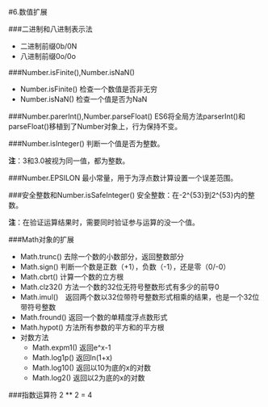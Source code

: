 #6.数值扩展

###二进制和八进制表示法
 * 二进制前缀0b/0N
 * 八进制前缀0o/0o
 
###Number.isFinite(),Number.isNaN()
 * Number.isFinite() 检查一个数值是否非无穷
 * Number.isNaN() 检查一个值是否为NaN
 
###Number.parerInt(),Number.parseFloat()
ES6将全局方法parserInt()和parseFloat()移植到了Number对象上，行为保持不变。

###Number.isInteger()
判断一个值是否为整数。

**注**：3和3.0被视为同一值，都为整数。

###Number.EPSILON
最小常量，用于为浮点数计算设置一个误差范围。

###安全整数和Number.isSafeInteger()
安全整数：在-2^{53}到2^{53}内的整数。

**注**：在验证运算结果时，需要同时验证参与运算的没一个值。

###Math对象的扩展
 * Math.trunc() 去除一个数的小数部分，返回整数部分
 * Math.sign() 判断一个数是正数（+1），负数（-1），还是零（0/-0）
 * Math.cbrt() 计算一个数的立方根
 * Math.clz32() 方法一个数的32位无符号整数形式有多少的前导0
 * Math.imul()　返回两个数以32位带符号整数形式相乘的结果，也是一个32位带符号整数
 * Math.fround() 返回一个数的单精度浮点数形式
 * Math.hypot() 方法所有参数的平方和的平方根
 * 对数方法
	* Math.expm1() 返回e^x-1
	* Math.log1p() 返回ln(1+x)
	* Math.log10() 返回以10为底的x的对数
	* Math.log2() 返回以2为底的x的对数

###指数运算符 
2 ** 2 = 4
